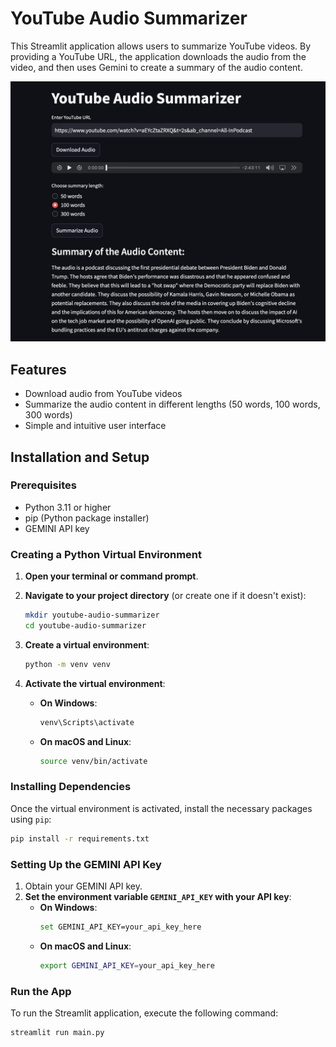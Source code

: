 # YouTube Audio Summarizer

This Streamlit application allows users to summarize YouTube videos. By providing a YouTube URL, the application downloads the audio from the video, and then uses Gemini to create a summary of the audio content.

![Screenshot of the application](images/screenshot.png)

## Features

- Download audio from YouTube videos
- Summarize the audio content in different lengths (50 words, 100 words, 300 words)
- Simple and intuitive user interface

## Installation and Setup

### Prerequisites

- Python 3.11 or higher
- pip (Python package installer)
- GEMINI API key

### Creating a Python Virtual Environment

1. **Open your terminal or command prompt**.

2. **Navigate to your project directory** (or create one if it doesn't exist):
    ```sh
    mkdir youtube-audio-summarizer
    cd youtube-audio-summarizer
    ```

3. **Create a virtual environment**:
    ```sh
    python -m venv venv
    ```

4. **Activate the virtual environment**:
    - **On Windows**:
        ```sh
        venv\Scripts\activate
        ```
    - **On macOS and Linux**:
        ```sh
        source venv/bin/activate
        ```

### Installing Dependencies

Once the virtual environment is activated, install the necessary packages using `pip`:
```sh
pip install -r requirements.txt
```

### Setting Up the GEMINI API Key

1. Obtain your GEMINI API key.
2. **Set the environment variable `GEMINI_API_KEY` with your API key**:
    - **On Windows**:
        ```sh
        set GEMINI_API_KEY=your_api_key_here
        ```
    - **On macOS and Linux**:
        ```sh
        export GEMINI_API_KEY=your_api_key_here
        ```

### Run the App

To run the Streamlit application, execute the following command:
```sh
streamlit run main.py
```